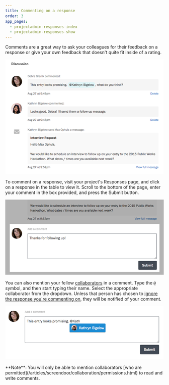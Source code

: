```yaml
---
title: Commenting on a response
order: 3
app_pages:
  - projectadmin-responses-index
  - projectadmin-responses-show
---
```


Comments are a great way to ask your colleagues for their feedback on a response or give your own feedback that doesn't quite fit inside of a rating.

![Comments on a response.](../images/comments_1.png)

To comment on a response, visit your project's Responses page, and click on a response in the table to view it. Scroll to the bottom of the page, enter your comment in the box provided, and press the Submit button.

![Adding a comment.](../images/comments_2.png)

You can also mention your fellow [collaborators](/articles/screendoor/collaboration/collaborators.html) in a comment. Type the `@` symbol, and then start typing their name. Select the appropriate collaborator from the dropdown. Unless that person has chosen to [ignore the response you're commenting on](/articles/screendoor/responses/notifications.html#ignoring-a-response), they will be notified of your comment.

![Mentioning other collaborators in comments.](../images/comments_3.png)

<div class='alert'>
    **Note**: You will only be able to mention collaborators [who are permitted](/articles/screendoor/collaboration/permissions.html) to read and write comments.
</div>
